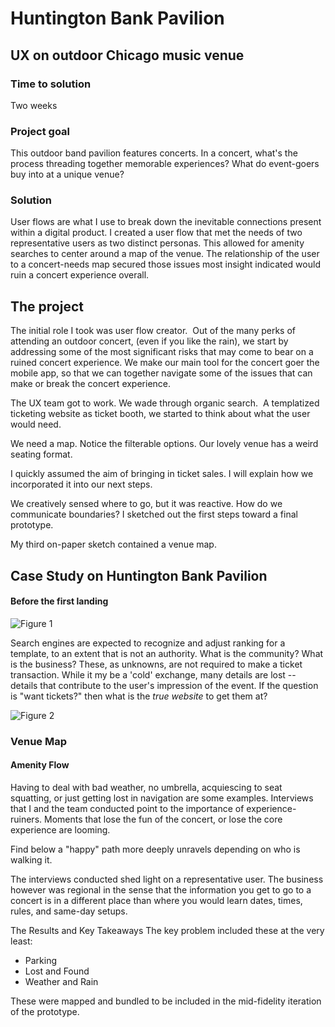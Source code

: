 # Huntington Bank Pavilion

## UX on outdoor Chicago music venue

### Time to solution
Two weeks

### Project goal
This outdoor band pavilion features concerts. In a concert, what's the process threading together memorable experiences?  What do event-goers buy into at a unique venue?

### Solution

User flows are what I use to break down the inevitable connections present within a digital product.  I created a user flow that met the needs of two representative users as two distinct personas. This allowed for amenity searches to center around a map of the venue. The relationship of the user to a concert-needs map secured those issues most insight indicated would ruin a concert experience overall.

## The project

The initial role I took was user flow creator.  Out of the many perks of attending an outdoor concert, (even if you like the rain), we start by addressing some of the most significant risks that may come to bear on a ruined concert experience. We make our main tool for the concert goer the mobile app, so that we can together navigate some of the issues that can make or break the concert experience.

The UX team got to work. We wade through organic search.  A templatized ticketing website as ticket booth, we started to think about what the user would need.

We need a map. ‍Notice the filterable options. Our lovely venue has a weird seating format.

I quickly assumed the aim of bringing in ticket sales. I will explain how we incorporated it into our next steps.

We creatively sensed where to go, but it was reactive. How do we communicate boundaries? I sketched out the first steps toward a final prototype.

My third on-paper sketch contained a venue map.

## Case Study on Huntington Bank Pavilion

#### Before the first landing
![Figure 1](https://cdn.rawgit.com/renepacchaux/huntington-bank-pavilion/assets/Figure%201%20-%20Originating%20Search.svg)

Search engines are expected to recognize and adjust ranking for a template, to an extent that is not an authority.  What is the community? What is the business?  These, as unknowns, are not required to make a ticket transaction.  While it my be a 'cold' exchange, many details are lost -- details that contribute to the user's impression of the event. If the question is "want tickets?" then what is the _true website_ to get them at?  


![Figure 2](https://cdn.rawgit.com/renepacchaux/huntington-bank-pavilion/assets/Figure%202%20-%20Choose%20event.svg)


### Venue Map
#### Amenity Flow

Having to deal with bad weather, no umbrella, acquiescing to seat squatting, or just getting lost in navigation are some examples. Interviews that I and the team conducted point to the importance of experience-ruiners. Moments that lose the fun of the concert, or lose the core experience are looming.  

Find below a "happy" path more deeply unravels depending on who is walking it.

The interviews conducted shed light on a representative user. The business however was regional in the sense that the information you get to go to a concert is in a different place than where you would learn dates, times, rules, and same-day setups.

The Results and Key Takeaways
The key problem included these at the very least:
- Parking
- Lost and Found
- Weather and Rain

These were mapped and bundled to be included in the mid-fidelity iteration of the prototype.‍
